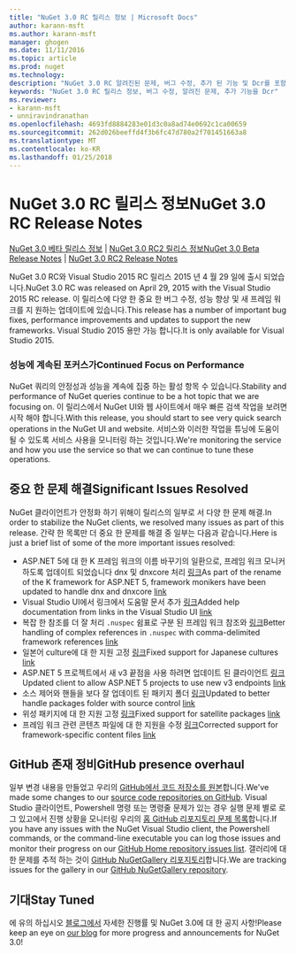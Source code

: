 ```yaml
---
title: "NuGet 3.0 RC 릴리스 정보 | Microsoft Docs"
author: karann-msft
ms.author: karann-msft
manager: ghogen
ms.date: 11/11/2016
ms.topic: article
ms.prod: nuget
ms.technology: 
description: "NuGet 3.0 RC 알려진된 문제, 버그 수정, 추가 된 기능 및 Dcr를 포함 하 여에 대 한 릴리스 정보입니다."
keywords: "NuGet 3.0 RC 릴리스 정보, 버그 수정, 알려진 문제, 추가 기능을 Dcr"
ms.reviewer:
- karann-msft
- unniravindranathan
ms.openlocfilehash: 4693fd8884283e01d3c0a8ad74e0692c1ca00659
ms.sourcegitcommit: 262d026beeffd4f3b6fc47d780a2f701451663a8
ms.translationtype: MT
ms.contentlocale: ko-KR
ms.lasthandoff: 01/25/2018
---
```

# <a name="nuget-30-rc-release-notes"></a><span data-ttu-id="7c01d-104">NuGet 3.0 RC 릴리스 정보</span><span class="sxs-lookup"><span data-stu-id="7c01d-104">NuGet 3.0 RC Release Notes</span></span>

<span data-ttu-id="7c01d-105">[NuGet 3.0 베타 릴리스 정보](../release-notes/nuget-3.0-beta.md) | [NuGet 3.0 RC2 릴리스 정보](../release-notes/nuget-3.0-RC2.md)</span><span class="sxs-lookup"><span data-stu-id="7c01d-105">[NuGet 3.0 Beta Release Notes](../release-notes/nuget-3.0-beta.md) | [NuGet 3.0 RC2 Release Notes](../release-notes/nuget-3.0-RC2.md)</span></span>

<span data-ttu-id="7c01d-106">NuGet 3.0 RC와 Visual Studio 2015 RC 릴리스 2015 년 4 월 29 일에 출시 되었습니다.</span><span class="sxs-lookup"><span data-stu-id="7c01d-106">NuGet 3.0 RC was released on April 29, 2015 with the Visual Studio 2015 RC release.</span></span> <span data-ttu-id="7c01d-107">이 릴리스에 다양 한 중요 한 버그 수정, 성능 향상 및 새 프레임 워크를 지 원하는 업데이트에 있습니다.</span><span class="sxs-lookup"><span data-stu-id="7c01d-107">This release has a number of important bug fixes, performance improvements and updates to support the new frameworks.</span></span>  <span data-ttu-id="7c01d-108">Visual Studio 2015 용만 가능 합니다.</span><span class="sxs-lookup"><span data-stu-id="7c01d-108">It is only available for Visual Studio 2015.</span></span>

### <a name="continued-focus-on-performance"></a><span data-ttu-id="7c01d-109">성능에 계속된 포커스가</span><span class="sxs-lookup"><span data-stu-id="7c01d-109">Continued Focus on Performance</span></span>

<span data-ttu-id="7c01d-110">NuGet 쿼리의 안정성과 성능을 계속에 집중 하는 활성 항목 수 있습니다.</span><span class="sxs-lookup"><span data-stu-id="7c01d-110">Stability and performance of NuGet queries continue to be a hot topic that we are focusing on.</span></span>  <span data-ttu-id="7c01d-111">이 릴리스에서 NuGet UI와 웹 사이트에서 매우 빠른 검색 작업을 보려면 시작 해야 합니다.</span><span class="sxs-lookup"><span data-stu-id="7c01d-111">With this release, you should start to see very quick search operations in the NuGet UI and website.</span></span>  <span data-ttu-id="7c01d-112">서비스와 이러한 작업을 튜닝에 도움이 될 수 있도록 서비스 사용을 모니터링 하는 것입니다.</span><span class="sxs-lookup"><span data-stu-id="7c01d-112">We're monitoring the service and how you use the service so that we can continue to tune these operations.</span></span>

## <a name="significant-issues-resolved"></a><span data-ttu-id="7c01d-113">중요 한 문제 해결</span><span class="sxs-lookup"><span data-stu-id="7c01d-113">Significant Issues Resolved</span></span>

<span data-ttu-id="7c01d-114">NuGet 클라이언트가 안정화 하기 위해이 릴리스의 일부로 서 다양 한 문제 해결.</span><span class="sxs-lookup"><span data-stu-id="7c01d-114">In order to stabilize the NuGet clients, we resolved many issues as part of this release.</span></span>  <span data-ttu-id="7c01d-115">간략 한 목록만 더 중요 한 문제를 해결 중 일부는 다음과 같습니다.</span><span class="sxs-lookup"><span data-stu-id="7c01d-115">Here is just a brief list of some of the more important issues resolved:</span></span>

* <span data-ttu-id="7c01d-116">ASP.NET 5에 대 한 K 프레임 워크의 이름 바꾸기의 일환으로, 프레임 워크 모니커 하도록 업데이트 되었습니다 dnx 및 dnxcore 처리 [링크](https://github.com/NuGet/Home/issues/215)</span><span class="sxs-lookup"><span data-stu-id="7c01d-116">As part of the rename of the K framework for ASP.NET 5, framework monikers have been updated to handle dnx and dnxcore [link](https://github.com/NuGet/Home/issues/215)</span></span>
* <span data-ttu-id="7c01d-117">Visual Studio UI에서 링크에서 도움말 문서 추가 [링크](https://github.com/NuGet/Home/issues/232)</span><span class="sxs-lookup"><span data-stu-id="7c01d-117">Added help documentation from links in the Visual Studio UI [link](https://github.com/NuGet/Home/issues/232)</span></span>
* <span data-ttu-id="7c01d-118">복잡 한 참조를 더 잘 처리 `.nuspec` 쉼표로 구분 된 프레임 워크 참조와 [링크](https://github.com/NuGet/Home/issues/276)</span><span class="sxs-lookup"><span data-stu-id="7c01d-118">Better handling of complex references in `.nuspec` with comma-delimited framework references [link](https://github.com/NuGet/Home/issues/276)</span></span>
* <span data-ttu-id="7c01d-119">일본어 culture에 대 한 지원 고정 [링크](https://github.com/NuGet/Home/issues/253)</span><span class="sxs-lookup"><span data-stu-id="7c01d-119">Fixed support for Japanese cultures [link](https://github.com/NuGet/Home/issues/253)</span></span>
* <span data-ttu-id="7c01d-120">ASP.NET 5 프로젝트에서 새 v3 끝점을 사용 하려면 업데이트 된 클라이언트 [링크](https://github.com/NuGet/Home/issues/219)</span><span class="sxs-lookup"><span data-stu-id="7c01d-120">Updated client to allow ASP.NET 5 projects to use new v3 endpoints [link](https://github.com/NuGet/Home/issues/219)</span></span>
* <span data-ttu-id="7c01d-121">소스 제어와 핸들을 보다 잘 업데이트 된 패키지 폴더 [링크](https://github.com/NuGet/Home/issues/56)</span><span class="sxs-lookup"><span data-stu-id="7c01d-121">Updated to better handle packages folder with source control [link](https://github.com/NuGet/Home/issues/56)</span></span>
* <span data-ttu-id="7c01d-122">위성 패키지에 대 한 지원 고정 [링크](https://github.com/NuGet/Home/issues/17)</span><span class="sxs-lookup"><span data-stu-id="7c01d-122">Fixed support for satellite packages [link](https://github.com/NuGet/Home/issues/17)</span></span>
* <span data-ttu-id="7c01d-123">프레임 워크 관련 콘텐츠 파일에 대 한 지원을 수정 [링크](https://github.com/NuGet/Home/issues/18)</span><span class="sxs-lookup"><span data-stu-id="7c01d-123">Corrected support for framework-specific content files [link](https://github.com/NuGet/Home/issues/18)</span></span>

## <a name="github-presence-overhaul"></a><span data-ttu-id="7c01d-124">GitHub 존재 정비</span><span class="sxs-lookup"><span data-stu-id="7c01d-124">GitHub presence overhaul</span></span>

<span data-ttu-id="7c01d-125">일부 변경 내용을 만들었고 우리의 [GitHub에서 코드 저장소를 원본](http://github.com/nuget/home)합니다.</span><span class="sxs-lookup"><span data-stu-id="7c01d-125">We've made some changes to our [source code repositories on GitHub](http://github.com/nuget/home).</span></span>  <span data-ttu-id="7c01d-126">Visual Studio 클라이언트, Powershell 명령 또는 명령줄 문제가 있는 경우 실행 문제 별로 로그 있고에서 진행 상황을 모니터링 우리의 [홈 GitHub 리포지토리 문제 목록](http://github.com/nuget/home/issues)합니다.</span><span class="sxs-lookup"><span data-stu-id="7c01d-126">If you have any issues with the NuGet Visual Studio client, the Powershell commands, or the command-line executable you can log those issues and monitor their progress on our [GitHub Home repository issues list](http://github.com/nuget/home/issues).</span></span>  <span data-ttu-id="7c01d-127">갤러리에 대 한 문제를 추적 하는 것이 [GitHub NuGetGallery 리포지토리](http://github.com/nuget/NuGetGallery/issues)합니다.</span><span class="sxs-lookup"><span data-stu-id="7c01d-127">We are tracking issues for the gallery in our [GitHub NuGetGallery repository](http://github.com/nuget/NuGetGallery/issues).</span></span>


## <a name="stay-tuned"></a><span data-ttu-id="7c01d-128">기대</span><span class="sxs-lookup"><span data-stu-id="7c01d-128">Stay Tuned</span></span>

<span data-ttu-id="7c01d-129">에 유의 하십시오 [블로그에서](http://blog.nuget.org) 자세한 진행률 및 NuGet 3.0에 대 한 공지 사항!</span><span class="sxs-lookup"><span data-stu-id="7c01d-129">Please keep an eye on [our blog](http://blog.nuget.org) for more progress and announcements for NuGet 3.0!</span></span>